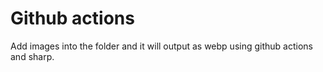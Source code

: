# Github actions

Add images into the folder and it will output as webp using github actions and sharp.